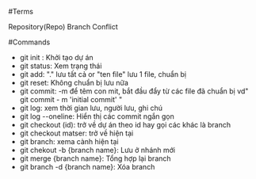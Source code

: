 #Terms

Repository(Repo)
Branch
Conflict

#Commands
- git init : Khởi tạo dự án
- git status: Xem trạng thái
- git add: "." lưu tất cả or "ten file" lưu 1 file, chuẩn bị
- git reset: Không chuẩn bị lưu nữa
- git commit: -m để têm con mit, bắt đầu đẩy từ các file đã chuẩn bị vd" git commit - m 'initial commit' "
- git log: xem thời gian lưu, người lưu, ghi chú
- git log --oneline: Hiển thị các commit ngắn gọn
- git checkout (id): trở về dự án theo id hay gọi các khác là branch
- git checkout matser: trở về hiện tại
- git branch: xema cành hiện tại
- git chekout -b {branch name}: Lưu ở nhánh mới
- git merge {branch name}: Tổng hợp lại branch
- git branch -d {branch name}: Xóa branch